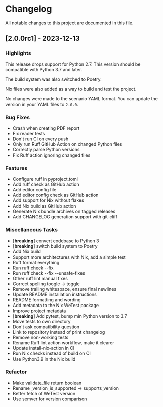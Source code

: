 # Changelog

All notable changes to this project are documented in this file.

## [2.0.0rc1] - 2023-12-13

### Highlights

This release drops support for Python 2.7.
This version should be compatible with Python 3.7 and later.

The build system was also switched to Poetry.

Nix files were also added as a way to build and test the project.

No changes were made to the scenario YAML format.
You can update the version in your YAML files to `2.0.0`.

### Bug Fixes

- Crash when creating PDF report
- Fix reader tests
- Don't run CI on every push
- Only run Ruff GitHub Action on changed Python files
- Correctly parse Python versions
- Fix Ruff action ignoring changed files

### Features

- Configure ruff in pyproject.toml
- Add ruff check as GitHub action
- Add editor config file
- Add editor config check as GitHub action
- Add support for Nix without flakes
- Add Nix build as GitHub action
- Generate Nix bundle archives on tagged releases
- Add CHANGELOG generation support with git-cliff

### Miscellaneous Tasks

- [**breaking**] convert codebase to Python 3
- [**breaking**] switch build system to Poetry
- Add Nix build
- Support more architectures with Nix, add a simple test
- Ruff format everything
- Run ruff check --fix
- Run ruff check --fix --unsafe-fixes
- Other ruff lint manual fixes
- Correct spelling toogle -> toggle
- Remove trailing whitespace, ensure final newlines
- Update README installation instructions
- README formatting and wording
- Add metadata to the Nix WeTest package
- Improve project metadata
- [**breaking**] Add pytest, bump min Python version to 3.7
- Move tests to own directory
- Don't ask compatibility question
- Link to repository instead of print changelog
- Remove non-working tests
- Rename Ruff lint action workflow, make it clearer
- Update install-nix-action in CI
- Run Nix checks instead of build on CI
- Use Python3.9 in the Nix build

### Refactor

- Make validate_file return boolean
- Rename _version_is_supported -> supports_version
- Better fetch of WeTest version
- Use semver for version comparison

